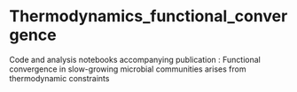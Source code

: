 # Thermodynamics_functional_convergence
Code and analysis notebooks accompanying publication : Functional convergence in slow-growing microbial communities arises from thermodynamic constraints
